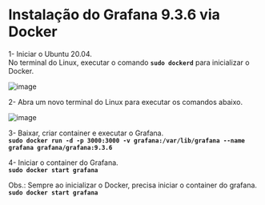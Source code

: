 # Instalação do Grafana 9.3.6 via Docker

1- Iniciar o Ubuntu 20.04.  
No terminal do Linux, executar o comando **`sudo dockerd`** para inicializar o Docker.

![image](https://user-images.githubusercontent.com/126198206/221887102-33b079ca-817a-4f35-a2a0-de79ec6f73da.png)

2- Abra um novo terminal do Linux para executar os comandos abaixo.

![image](https://user-images.githubusercontent.com/126198206/221887213-3fe15a97-a4db-4e85-a68e-36e5bcfd8c92.png)

3- Baixar, criar container e executar o Grafana.  
**`sudo docker run -d -p 3000:3000 -v grafana:/var/lib/grafana --name grafana grafana/grafana:9.3.6`**

4- Iniciar o container do Grafana.  
**`sudo docker start grafana`**

Obs.: Sempre ao inicializar o Docker, precisa iniciar o container do grafana.  
**`sudo docker start grafana`**
